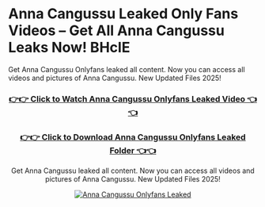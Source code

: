 # Anna Cangussu Leaked Only Fans Videos – Get All Anna Cangussu Leaks Now! BHclE

Get Anna Cangussu Onlyfans leaked all content. Now you can access all videos and pictures of Anna Cangussu. New Updated Files 2025!  
<div align="center">
  
### [👉👉 Click to Watch Anna Cangussu Onlyfans Leaked Video 👈👈](https://links2leaks.com?utm_source=annacangussu&utm_medium=gitshort)  
### [👉👉 Click to Download Anna Cangussu Onlyfans Leaked Folder 👈👈](https://links2leaks.com?utm_source=annacangussu&utm_medium=gitshort)  

Get Anna Cangussu leaked all content. Now you can access all videos and pictures of Anna Cangussu. New Updated Files 2025!  

[![Anna Cangussu Onlyfans Leaked](https://i.ibb.co/93hzkbrt/l2l.gif)](https://links2leaks.com?utm_source=annacangussu&utm_medium=gitshort)  

</div>
